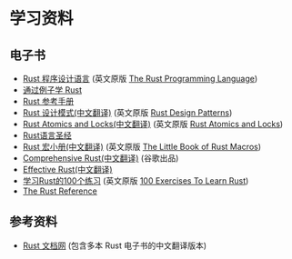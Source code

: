 # 学习资料

## 电子书

* [Rust 程序设计语言](https://rustwiki.org/zh-CN/book/) (英文原版 [The Rust Programming Language](https://doc.rust-lang.org/book/))
* [通过例子学 Rust](https://rustwiki.org/zh-CN/rust-by-example/)
* [Rust 参考手册](https://rustwiki.org/zh-CN/reference/)
* [Rust 设计模式(中文翻译)](https://chuxiuhong.com/chuxiuhong-rust-patterns-zh/intro.html) (英文原版 [Rust Design Patterns](https://rust-unofficial.github.io/patterns/))
* [Rust Atomics and Locks(中文翻译)](https://rustcc.github.io/Rust_Atomics_and_Locks/) (英文原版 [Rust Atomics and Locks](https://marabos.nl/atomics/))
* [Rust语言圣经](https://course.rs/about-book.html)
* [Rust 宏小册(中文翻译)](https://zjp-cn.github.io/tlborm/) (英文原版 [The Little Book of Rust Macros](https://veykril.github.io/tlborm/))
* [Comprehensive Rust(中文翻译)](https://google.github.io/comprehensive-rust/zh-CN/index.html) (谷歌出品)
* [Effective Rust(中文翻译)](https://rustx-labs.github.io/effective-rust-cn/cover.html)
* [学习Rust的100个练习](https://colobu.com/rust100/) (英文原版 [100 Exercises To Learn Rust](https://rust-exercises.com/))
* [The Rust Reference](https://doc.rust-lang.org/stable/reference/)

## 参考资料

* [Rust 文档网](https://rustwiki.org/) (包含多本 Rust 电子书的中文翻译版本)

